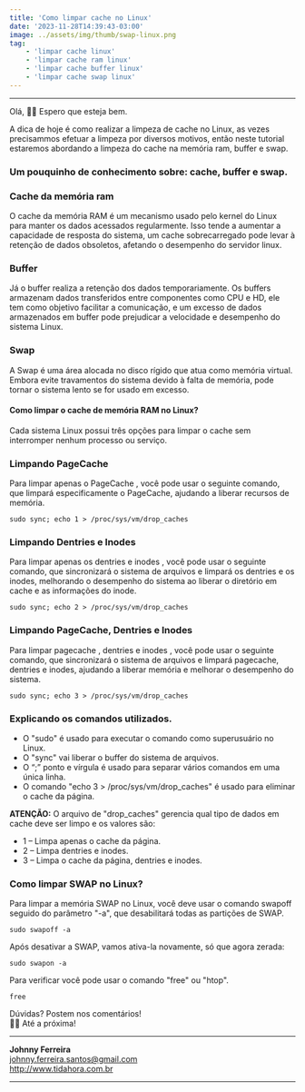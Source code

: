 ```yaml
---
title: 'Como limpar cache no Linux'
date: '2023-11-28T14:39:43-03:00'
image: ../assets/img/thumb/swap-linux.png
tag:
    - 'limpar cache linux'
    - 'limpar cache ram linux'
    - 'limpar cache buffer linux'
    - 'limpar cache swap linux'
---
```


- - - - - -

Olá, 🖖🏼
Espero que esteja bem.

A dica de hoje é como realizar a limpeza de cache no Linux, as vezes precisammos efetuar a limpeza por diversos motivos, então neste tutorial estaremos abordando a limpeza do cache na memória ram, buffer e swap.

### Um pouquinho de conhecimento sobre: cache, buffer e swap.

### Cache da memória ram

O cache da memória RAM é um mecanismo usado pelo kernel do Linux para manter os dados acessados regularmente. Isso tende a aumentar a capacidade de resposta do sistema, um cache sobrecarregado pode levar à retenção de dados obsoletos, afetando o desempenho do servidor linux.


### Buffer

Já o buffer realiza a retenção dos dados temporariamente. Os buffers armazenam dados transferidos entre componentes como CPU e HD, ele tem como objetivo facilitar a comunicação, e um excesso de dados armazenados em buffer pode prejudicar a velocidade e desempenho do sistema Linux.


### Swap

A Swap é uma área alocada no disco rígido que atua como memória virtual. Embora evite travamentos do sistema devido à falta de memória, pode tornar o sistema lento se for usado em excesso.


#### Como limpar o cache de memória RAM no Linux?

Cada sistema Linux possui três opções para limpar o cache sem interromper nenhum processo ou serviço.


### Limpando PageCache

Para limpar apenas o PageCache , você pode usar o seguinte comando, que limpará especificamente o PageCache, ajudando a liberar recursos de memória.

```
sudo sync; echo 1 > /proc/sys/vm/drop_caches
```

### Limpando Dentries e Inodes

Para limpar apenas os dentries e inodes , você pode usar o seguinte comando, que sincronizará o sistema de arquivos e limpará os dentries e os inodes, melhorando o desempenho do sistema ao liberar o diretório em cache e as informações do inode.

```
sudo sync; echo 2 > /proc/sys/vm/drop_caches
```

### Limpando PageCache, Dentries e Inodes

Para limpar pagecache , dentries e inodes , você pode usar o seguinte comando, que sincronizará o sistema de arquivos e limpará pagecache, dentries e inodes, ajudando a liberar memória e melhorar o desempenho do sistema.


```
sudo sync; echo 3 > /proc/sys/vm/drop_caches 
```

### Explicando os comandos utilizados.

- O "sudo" é usado para executar o comando como superusuário no Linux.
- O "sync" vai liberar o buffer do sistema de arquivos.
- O “;” ponto e vírgula é usado para separar vários comandos em uma única linha.
- O comando "echo 3 > /proc/sys/vm/drop_caches" é usado para eliminar o cache da página.



**ATENÇÃO:** O arquivo de "drop_caches" gerencia qual tipo de dados em cache deve ser limpo e os valores são:

- 1 – Limpa apenas o cache da página.
- 2 – Limpa dentries e inodes.
- 3 – Limpa o cache da página, dentries e inodes.


### Como limpar SWAP no Linux?

Para limpar a memória SWAP no Linux, você deve usar o comando swapoff seguido do parâmetro "-a", que desabilitará todas as partições de SWAP.


```
sudo swapoff -a
```

Após desativar a SWAP, vamos ativa-la novamente, só que agora zerada:

```
sudo swapon -a
```

Para verificar você pode usar o comando "free" ou "htop".

```
free
```

Dúvidas? Postem nos comentários!  
👋🏼 Até a próxima!

- - - - - -


**Johnny Ferreira**  
<johnny.ferreira.santos@gmail.com>  
<http://www.tidahora.com.br>

- - - - - -